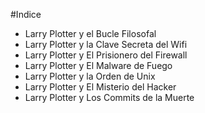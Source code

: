 #Indice

* Larry Plotter y el Bucle Filosofal
* Larry Plotter y la Clave Secreta del Wifi
* Larry Plotter y El Prisionero del Firewall
* Larry Plotter y El Malware de Fuego
* Larry Plotter y la Orden de Unix
* Larry Plotter y El Misterio del Hacker
* Larry Plotter y Los Commits de la Muerte
